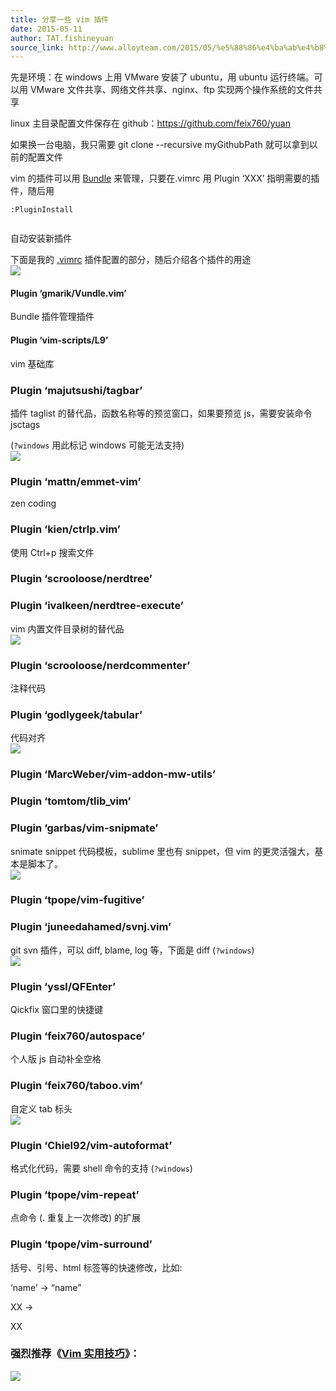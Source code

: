 ```yaml
---
title: 分享一些 vim 插件
date: 2015-05-11
author: TAT.fishineyuan
source_link: http://www.alloyteam.com/2015/05/%e5%88%86%e4%ba%ab%e4%b8%80%e4%ba%9bvim%e6%8f%92%e4%bb%b6/
---
```


<!-- {% raw %} - for jekyll -->

先是环境：在 windows 上用 VMware 安装了 ubuntu，用 ubuntu 运行终端。可以用 VMware 文件共享、网络文件共享、nginx、ftp 实现两个操作系统的文件共享

linux 主目录配置文件保存在 github：<https://github.com/feix760/yuan>

如果换一台电脑，我只需要 git clone --recursive myGithubPath 就可以拿到以前的配置文件

vim 的插件可以用 [Bundle](https://github.com/gmarik/Vundle.vim) 来管理，只要在.vimrc 用 Plugin ‘XXX’ 指明需要的插件，随后用

    :PluginInstall
     

自动安装新插件

下面是我的 [.vimrc](https://github.com/feix760/yuan/blob/master/.vimrc) 插件配置的部分，随后介绍各个插件的用途  
![](http://7tszky.com1.z0.glb.clouddn.com/Fk16I8zKiPh2lOO5OuXC7nExorBK)

#### Plugin ‘gmarik/Vundle.vim’

Bundle 插件管理插件

#### Plugin ‘vim-scripts/L9’

vim 基础库

### Plugin ‘majutsushi/tagbar’

插件 taglist 的替代品，函数名称等的预览窗口，如果要预览 js，需要安装命令 jsctags

(`?windows` 用此标记 windows 可能无法支持)  
![](http://7tszky.com1.z0.glb.clouddn.com/FsomW5vaM-OenndjuYlELNQ5dai_)

### Plugin ‘mattn/emmet-vim’

zen coding

### Plugin ‘kien/ctrlp.vim’

使用 Ctrl+p 搜索文件

### Plugin ‘scrooloose/nerdtree’

### Plugin ‘ivalkeen/nerdtree-execute’

vim 内置文件目录树的替代品  
![](http://7tszky.com1.z0.glb.clouddn.com/FtOzpefjE0V-Ofbgr-XcpBVRIubt)

### Plugin ‘scrooloose/nerdcommenter’

注释代码

### Plugin ‘godlygeek/tabular’

代码对齐  
![](http://7tszky.com1.z0.glb.clouddn.com/FoMWVH1iMbePzvdwKvnYlNGCfcBJ)

### Plugin ‘MarcWeber/vim-addon-mw-utils’

### Plugin ‘tomtom/tlib_vim’

### Plugin ‘garbas/vim-snipmate’

snimate snippet 代码模板，sublime 里也有 snippet，但 vim 的更灵活强大，基本是脚本了。  
![](http://7tszky.com1.z0.glb.clouddn.com/FpifT7xP1mmkGZ0k6Bpf0iTqrWFq)

### Plugin ‘tpope/vim-fugitive’

### Plugin ‘juneedahamed/svnj.vim’

git svn 插件，可以 diff, blame, log 等，下面是 diff (`?windows`)  
![](http://7tszky.com1.z0.glb.clouddn.com/Fp27d4BXFx_yinBHdcg6YNLUDVkn)

### Plugin ‘yssl/QFEnter’

Qickfix 窗口里的快捷键

### Plugin ‘feix760/autospace’

个人版 js 自动补全空格

### Plugin ‘feix760/taboo.vim’

自定义 tab 标头  
![](http://7tszky.com1.z0.glb.clouddn.com/Fp0aw37-09Niz4k5g86Ghi2oFFVJ)

### Plugin ‘Chiel92/vim-autoformat’

格式化代码，需要 shell 命令的支持 (`?windows`)

### Plugin ‘tpope/vim-repeat’

点命令 (. 重复上一次修改) 的扩展

### Plugin ‘tpope/vim-surround’

括号、引号、html 标签等的快速修改，比如:

‘name’ -> “name”

<a class="active" >XX</a> -> <div class="active" >XX</div>

### 强烈推荐《[Vim 实用技巧](http://www.amazon.cn/Vim%E5%AE%9E%E7%94%A8%E6%8A%80%E5%B7%A7-%E5%B0%BC%E5%B0%94/dp/B00JONY3W0/ref=sr_1_1?ie=UTF8&qid=1431346917&sr=8-1&keywords=vim%E5%AE%9E%E7%94%A8%E6%8A%80%E5%B7%A7)》：

![](http://7tszky.com1.z0.glb.clouddn.com/Fj1zoH_D7s6pxY2wZNV42AYIC-RT)

<!-- {% endraw %} - for jekyll -->